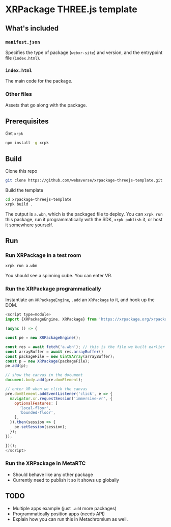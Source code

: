 # XRPackage THREE.js template

## What's included

### `manifest.json`

Specifies the type of package (`webxr-site`) and version, and the entrypoint file (`index.html`).

### `index.html`

The main code for the package.

### Other files

Assets that go along with the package.

## Prerequisites

Get `xrpk`

```bash
npm install -g xrpk
```

## Build

Clone this repo

```bash
git clone https://github.com/webaverse/xrpackage-threejs-template.git
```

Build the template

```bash
cd xrpackage-threejs-template
xrpk build .
```

The output is `a.wbn`, which is the packaged file to deploy. You can `xrpk run` this package, run it programmatically with the SDK, `xrpk publish` it, or host it somewhere yourself.

## Run

### Run XRPackage in a test room

```bash
xrpk run a.wbn
```

You should see a spinning cube. You can enter VR.

### Run the XRPackage programmatically

Instantiate an `XRPackageEngine`, `.add` an `XRPackage` to it, and hook up the DOM.

```js
<script type=module>
import {XRPackageEngine, XRPackage} from 'https://xrpackage.org/xrpackage.js';

(async () => {

const pe = new XRPackageEngine();

const res = await fetch('a.wbn'); // this is the file we built earlier
const arrayBuffer = await res.arrayBuffer()
const packageFile = new Uint8Array(arrayBuffer);
const p = new XRPackage(packageFile);
pe.add(p);

// show the canvas in the document
document.body.add(pre.domElement);

// enter XR when we click the canvas
pre.domElement.addEventListener('click', e => {
  navigator.xr.requestSession('immersive-vr', {
    optionalFeatures: [
      'local-floor',
      'bounded-floor',
    ],
  }).then(session => {
    pe.setSession(session);
  });
});

})();
</script>
```

### Run the XRPackage in MetaRTC

- Should behave like any other package
- Currently need to publish it so it shows up globally

## TODO

- Multiple apps example (just `.add` more packages)
- Programmatically position apps (needs API)
- Explain how you can run this in Metachromium as well.